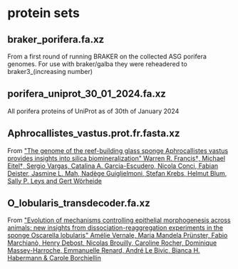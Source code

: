 # protein sets
## braker_porifera.fa.xz
From a first round of running BRAKER on the collected ASG porifera genomes. For use with braker/galba they were reheadered to braker3_(increasing number)

## porifera_uniprot_30_01_2024.fa.xz
All porifera proteins of UniProt as of 30th of January 2024

## Aphrocallistes_vastus.prot.fr.fasta.xz
From ["The genome of the reef-building glass sponge Aphrocallistes vastus provides insights into silica biomineralization"
Warren R. Francis†, Michael Eitel†, Sergio Vargas, Catalina A. Garcia-Escudero, Nicola Conci, Fabian Deister, Jasmine L. Mah, Nadège Guiglielmoni, Stefan Krebs, Helmut Blum, Sally P. Leys and Gert Wörheide](https://royalsocietypublishing.org/doi/10.1098/rsos.230423)

## O_lobularis_transdecoder.fa.xz
From ["Evolution of mechanisms controlling epithelial morphogenesis across animals: new insights from dissociation-reaggregation experiments in the sponge Oscarella lobularis" Amélie Vernale, Maria Mandela Prünster, Fabio Marchianò, Henry Debost, Nicolas Brouilly, Caroline Rocher, Dominique Massey-Harroche, Emmanuelle Renard, André Le Bivic, Bianca H. Habermann & Carole Borchiellin](https://bmcecolevol.biomedcentral.com/articles/10.1186/s12862-021-01866-x)
